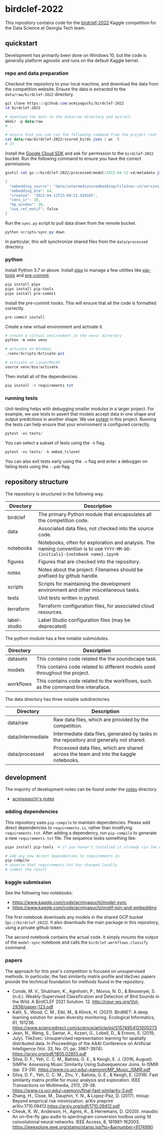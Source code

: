 # birdclef-2022

This repository contains code for the [birdclef-2022] Kaggle competition for the
Data Science at Georgia Tech team.

[birdclef-2022]: https://www.kaggle.com/c/birdclef-2022/overview

## quickstart

Development has primarily been done on Windows 10, but the code is generally
platform agnostic and runs on the default Kaggle kernel.

### repo and data preparation

Checkout the repository to your local machine, and download the data from the
competition website. Ensure the data is extracted to the
`data/raw/birdclef-2022` directory.

```powershell
git clone https://github.com/acmiyaguchi/birdclef-2022
cd birdclef-2022

# download the data to the data/raw directory and extract
mkdir -p data/raw
# ...

# ensure that you can run the following command from the project root
cat data/raw/birdclef-2022/scored_birds.json | wc -l
# 23
```

Install the [Google Cloud SDK][gcp-sdk] and ask for permission to the
`birdclef-2022` bucket. Run the following command to ensure you have the correct
permissions.

```powershell
gsutil cat gs://birdclef-2022/processed/model/2022-04-12-v4/metadata.json

{
  "embedding_source": "data/intermediate/embedding/tile2vec-v2/version_2/checkpoints/epoch=2-step=10849.ckpt",
  "embedding_dim": 64,
  "created": "2022-04-12T23:09:51.920185",
  "cens_sr": 10,
  "mp_window": 20,
  "use_ref_motif": false
}
```

Run the `sync.py` script to pull data down from the remote bucket.

```powershell
python scripts/sync.py down
```

In particular, this will synchronize shared files from the `data/processed`
directory.

[gcp-sdk]: https://cloud.google.com/sdk/docs/install-sdk

### python

Install Python 3.7 or above. Install [pipx] to manage a few utilities like
[pip-tools] and [pre-commit].

```powershell
pip install pipx
pipx install pip-tools
pipx install pre-commit
```

Install the pre-commit hooks. This will ensure that all the code is formatted
correctly.

```powershell
pre-commit install
```

Create a new virtual environment and activate it.

```powershell
# create a virtual environment in the venv/ directory
python -m venv venv

# activate on Windows
./venv/Scripts/Activate.ps1

# activate on Linux/MacOS
source venv/bin/activate
```

Then install all of the dependencies.

```powershell
pip install -r requirements.txt
```

[pipx]: https://github.com/pypa/pipx
[pip-tools]: https://github.com/jazzband/pip-tools
[pre-commit]: https://pre-commit.com/

### running tests

Unit-testing helps with debugging smaller modules in a larger project. For
example, we use tests to assert that models accept data in one shape and output
predictions in another shape. We use [pytest] in this project. Running the tests
can help ensure that your environment is configured correctly.

```powershell
pytest -vv tests/
```

You can select a subset of tests using the `-k` flag.

```powershell
pytest -vv tests/ -k embed_tilenet
```

You can also exit tests early using the `-x` flag and enter a debugger on
failing tests using the `--pdb` flag.

[pytest]: https://docs.pytest.org/en/7.1.x/

## repository structure

The repository is structured in the following way.

| Directory    | Description                                                                                                                  |
| ------------ | ---------------------------------------------------------------------------------------------------------------------------- |
| birdclef     | The primary Python module that encapsulates all the competition code.                                                        |
| data         | Associated data files, not checked into the source code.                                                                     |
| notebooks    | Notebooks, often for exploration and analysis. The naming convention is to use `YYYY-MM-DD-{initials}-{notebook name}.ipynb` |
| figures      | Figures that are checked into the repository.                                                                                |
| notes        | Notes about the project. Filenames should be prefixed by github handle.                                                      |
| scripts      | Scripts for maintaining the development environment and other miscellaneous tasks.                                           |
| tests        | Unit tests written in pytest.                                                                                                |
| terraform    | Terraform configuration files, for associated cloud resources.                                                               |
| label-studio | Label Studio configuration files (may be deprecated)                                                                         |

The python module has a few notable submodules.

| Directory | Description                                                                       |
| --------- | --------------------------------------------------------------------------------- |
| datasets  | This contains code related the the soundscape task.                               |
| models    | This contains code related to different models used throughout the project.       |
| workflows | This contains code related to the workflows, such as the command line interaface. |

The data directory has three notable subdirectories.

| Directory         | Description                                                                             |
| ----------------- | --------------------------------------------------------------------------------------- |
| data/raw          | Raw data files, which are provided by the competition.                                  |
| data/intermediate | Intermediate data files, generated by tasks in the repository and generally not shared. |
| data/processed    | Processed data files, which are shared across the team and into the kaggle notebooks.   |

## development

The majority of development notes can be found under the [notes](notes)
directory.

- [acmiyaguchi's notes](notes/acmiyaguchi-NOTES.md)

### adding dependencies

This repository uses `pip-compile` to maintain dependencies. Please add direct dependencies to `requirements.in`, rather than modifying `requirements.txt`. After adding a dependency, run `pip-compile` to generate a new `requirements.txt` file. The sequence looks something like:

```powershell
pipx install pip-tools  # if you haven't installed it already via the quickstart guide

# add any new direct dependencies to requirements.in
pip-compile
# observe that requirements.txt has changed locally
# commit the result
```

### kaggle submission

See the following two notebooks:

- https://www.kaggle.com/code/acmiyaguchi/model-sync
- https://www.kaggle.com/code/acmiyaguchi/motif-join-and-embedding

The first notebook downloads any models in the shared GCP bucket
(`gs://birdclef-2022`). It also downloads the main package in this repository,
using a private github token.

The second notebook contains the actual code. It simply mounts the output of the
`model-sync` notebook and calls the `birdclef.workflows.classify` command.

### papers

The approach for this year's competition is focused on unsupervised methods. In
particular, the fast similarity matrix profile and tile2vec papers provide the
technical foundation for methods found in the repository.

- Conde, M. V., Shubham, K., Agnihotri, P., Movva, N. D., & Bessenyei, S.
  (n.d.). Weakly-Supervised Classification and Detection of Bird Sounds in the
  Wild. A BirdCLEF 2021 Solution. 12. http://ceur-ws.org/Vol-2936/paper-123.pdf
- Kahl, S., Wood, C. M., Eibl, M., & Klinck, H. (2021). BirdNET: A deep learning
  solution for avian diversity monitoring. Ecological Informatics, 61, 101236.
  https://www.sciencedirect.com/science/article/pii/S1574954121000273
- Jean, N., Wang, S., Samar, A., Azzari, G., Lobell, D., & Ermon, S. (2019,
  July). Tile2vec: Unsupervised representation learning for spatially
  distributed data. In Proceedings of the AAAI Conference on Artificial
  Intelligence (Vol. 33, No. 01, pp. 3967-3974).
  https://arxiv.org/pdf/1805.02855.pdf
- Silva, D. F., Yeh, C. C. M., Batista, G. E., & Keogh, E. J. (2016, August).
  SiMPle: Assessing Music Similarity Using Subsequences Joins. In ISMIR (pp.
  23-29). https://www.cs.ucr.edu/~eamonn/MP_Music_ISMIR.pdf
- Silva, D. F., Yeh, C. C. M., Zhu, Y., Batista, G. E., & Keogh, E. (2018). Fast
  similarity matrix profile for music analysis and exploration. IEEE
  Transactions on Multimedia, 21(1), 29-38.
  https://www.cs.ucr.edu/~eamonn/final-fast-similarity-3.pdf
- Zhang, H., Cisse, M., Dauphin, Y. N., & Lopez-Paz, D. (2017). mixup: Beyond
  empirical risk minimization. arXiv preprint
  arXiv:1710.09412.https://arxiv.org/pdf/1710.09412.pdf
- Cheuk, K. W., Anderson, H., Agres, K., & Herremans, D. (2020). nnaudio: An
  on-the-fly gpu audio to spectrogram conversion toolbox using 1d convolutional
  neural networks. IEEE Access, 8, 161981-162003.
  https://ieeexplore.ieee.org/stamp/stamp.jsp?tp=&arnumber=9174990
